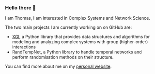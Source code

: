 ### Hello there 👋

I am Thomas, I am interested in Complex Systems and Network Science. 

The two main projects I am currently working on on GitHub are:
- [XGI](https://github.com/xgi-org/xgi), a Python library that provides data structures and algorithms for modeling and analyzing complex systems with group (higher-order) interactions
- [RandTempNet](https://github.com/thomasrobiglio/RandTempNet_py3), a Python library to handle temporal networks and perform randomisation methods on their structure.

You can find more about me on my [personal website](https://thomasrobiglio.github.io).

